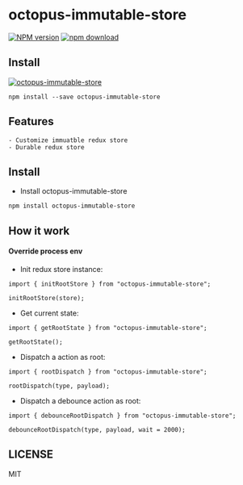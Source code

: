 # octopus-immutable-store

[![NPM version][npm-image]][npm-url] [![npm download][download-image]][download-url]

[npm-image]: http://img.shields.io/npm/v/octopus-immutable-store.svg?style=flat-square
[npm-url]: http://npmjs.org/package/octopus-immutable-store
[download-image]: https://img.shields.io/npm/dm/octopus-immutable-store.svg?style=flat-square
[download-url]: https://npmjs.org/package/octopus-immutable-store

## Install

[![octopus-immutable-store](https://nodei.co/npm/octopus-immutable-store.png)](https://npmjs.org/package/octopus-immutable-store)

```
npm install --save octopus-immutable-store
```

## Features

```
- Customize immuatble redux store
- Durable redux store
```

## Install

- Install octopus-immutable-store

```
npm install octopus-immutable-store
```

## How it work

#### Override process env

- Init redux store instance:

```
import { initRootStore } from "octopus-immutable-store";

initRootStore(store);
```

- Get current state:

```
import { getRootState } from "octopus-immutable-store";

getRootState();
```

- Dispatch a action as root:

```
import { rootDispatch } from "octopus-immutable-store";

rootDispatch(type, payload);
```

- Dispatch a debounce action as root:

```
import { debounceRootDispatch } from "octopus-immutable-store";

debounceRootDispatch(type, payload, wait = 2000);
```

## LICENSE

MIT
